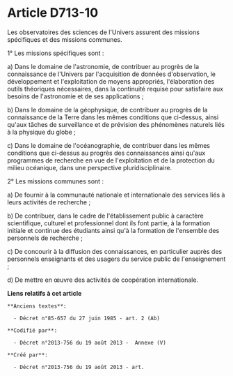 # Article D713-10

Les observatoires des sciences de l'Univers assurent des missions spécifiques et des missions communes.

1° Les missions spécifiques sont :

a) Dans le domaine de l'astronomie, de contribuer au progrès de la connaissance de l'Univers par l'acquisition de données
d'observation, le développement et l'exploitation de moyens appropriés, l'élaboration des outils théoriques nécessaires, dans
la continuité requise pour satisfaire aux besoins de l'astronomie et de ses applications ;

b) Dans le domaine de la géophysique, de contribuer au progrès de la connaissance de la Terre dans les mêmes conditions que
ci-dessus, ainsi qu'aux tâches de surveillance et de prévision des phénomènes naturels liés à la physique du globe ;

c) Dans le domaine de l'océanographie, de contribuer dans les mêmes conditions que ci-dessus au progrès des connaissances
ainsi qu'aux programmes de recherche en vue de l'exploitation et de la protection du milieu océanique, dans une perspective
pluridisciplinaire.

2° Les missions communes sont :

a) De fournir à la communauté nationale et internationale des services liés à leurs activités de recherche ;

b) De contribuer, dans le cadre de l'établissement public à caractère scientifique, culturel et professionnel dont ils font
partie, à la formation initiale et continue des étudiants ainsi qu'à la formation de l'ensemble des personnels de recherche ;

c) De concourir à la diffusion des connaissances, en particulier auprès des personnels enseignants et des usagers du service
public de l'enseignement ;

d) De mettre en œuvre des activités de coopération internationale.

**Liens relatifs à cet article**

	**Anciens textes**:

	  - Décret n°85-657 du 27 juin 1985 - art. 2 (Ab)

	**Codifié par**:

	  - Décret n°2013-756 du 19 août 2013 -  Annexe (V)

	**Créé par**:

	  - Décret n°2013-756 du 19 août 2013 - art.
